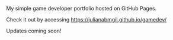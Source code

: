 My simple game developer portfolio hosted on GitHub Pages.

Check it out by accessing <https://julianabmgil.github.io/gamedev/>

Updates coming soon!